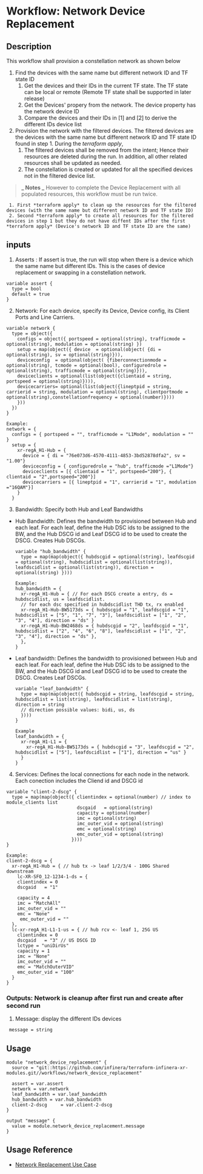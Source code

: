 # Workflow: Network Device Replacement

## Description

This workflow shall provision a constellation network as shown below

1. Find the devices with the same name but different network ID and TF state ID
   1. Get the devices and their IDs in the current TF state. The TF state can be local or remote (Remote TF state shall be supported in later release)
   2. Get the Devices' propery from the network. The device property has the network device ID
   3. Compare the devices and their IDs in [1] and [2] to derive the different IDs device list
2. Provision the network with the filtered devices. The filtered devices are the devices with the same name but different network ID and TF state ID found in step 1. During the _terraform apply_,
   1. The filtered devices shall be removed from the intent; Hence their resources are deleted during the run. In addition, all other related resources shall be updated as needed.
   2. The constellation is created or updated for all the specified devices not in the filtered device list.

> **_ Notes _** However to complete the Device Replacement with all populated resources, this workflow must be run twice.

     1. First *terraform apply* to clean up the resources for the filtered devices (with the same name but different network ID and TF state ID)
     2. Second *terraform apply* to create all resources for the filtered devices in step 1 but they do not have diffent IDs after the first *terraform apply* (Device's network ID and TF state ID are the same)

## inputs

1. Asserts : If assert is true, the run will stop when there is a device which the same name but different IDs. This is the cases of device replacement or swapping in a constellation network.

```
variable assert {
  type = bool
  default = true
}
```

2. Network: For each device, specify its Device, Device config, its Client Ports and Line Carriers.

```
variable network {
  type = object({
    configs = object({ portspeed = optional(string), trafficmode = optional(string), modulation = optional(string) })
    setup = map(object({ device  = optional(object( {di = optional(string), sv = optional(string)})),
    deviceconfig  = optional(object( {fiberconnectionmode = optional(string), tcmode = optional(bool), configuredrole = optional(string), trafficmode = optional(string)})),
    deviceclients = optional(list(object({clientaid = string, portspeed = optional(string)}))),
    devicecarriers= optional(list(object({lineptpid = string, carrierid = string, modulation = optional(string), clientportmode = optional(string),constellationfrequency = optional(number)})))
    }))
  })
}

Example:
network = {
  configs = { portspeed = "", trafficmode = "L1Mode", modulation = "" }
  setup = {
    xr-regA_H1-Hub = {
      device = { di = "76e073d6-4570-4111-4853-3bd52878dfa2", sv = "1.00"}
      deviceconfig = { configuredrole = "hub", trafficmode ="L1Mode"}
      deviceclients = [{ clientaid = "1", portspeed="200"}, { clientaid = "2",portspeed="200"}]
      devicecarriers = [{ lineptpid = "1", carrierid = "1", modulation ="16QAM"}]
    }
  }
```

3. Bandwidth: Specify both Hub and Leaf Bandwidths

- Hub Bandwidth: Defines the bandwidth to provisioned between Hub and each leaf. For each leaf, define the Hub DSC ids to be assigned to the BW, and the Hub DSCG id and Leaf DSCG id to be used to create the DSCG. Creates Hub DSCGs.

  ```
  variable "hub_bandwidth" {
    type = map(map(object({ hubdscgid = optional(string), leafdscgid = optional(string), hubdscidlist = optional(list(string)), leafdscidlist = optional(list(string)), direction = optional(string) })))

  Example:
  hub_bandwidth = {
    xr-regA_H1-Hub = { // For each DSCG create a entry, ds = hubdscidlist, us = leafdscidlist.
    // for each dsc specified in hubdscidlist THD tx, rx enabled
    xr-regA_H1-Hub-BW5173ds = { hubdscgid = "1", leafdscgid = "1", hubdscidlist = ["5", "1", "7", "3"], leafdscidlist = ["1", "2", "3", "4"], direction = "ds" }
    xr-regA_H1-Hub-BW2468ds = { hubdscgid = "2", leafdscgid = "1", hubdscidlist = ["2", "4", "6", "8"], leafdscidlist = ["1", "2", "3", "4"], direction = "ds" },
    },
  }
  ```

- Leaf bandwidth: Defines the bandwidth to provisioned between Hub and each leaf. For each leaf, define the Hub DSC ids to be assigned to the BW, and the Hub DSCG id and Leaf DSCG id to be used to create the DSCG. Creates Leaf DSCGs.

  ```
  variable "leaf_bandwidth" {
    type = map(map(object({ hubdscgid = string, leafdscgid = string, hubdscidlist = list(string), leafdscidlist = list(string), direction = string
    // direction possible values: bidi, us, ds
    })))
  }

  Example
  leaf_bandwidth = {
    xr-regA_H1-L1 = {
      xr-regA_H1-Hub-BW5173ds = { hubdscgid = "3", leafdscgid = "2", hubdscidlist = ["5"], leafdscidlist = ["1"], direction = "us" }
    }
  }
  ```

4. Services: Defines the local connections for each node in the network. Each conection includes the Cliend id and DSCG id

```
variable "client-2-dscg" {
  type = map(map(object({ clientindex = optional(number) // index to module_clients list
                          dscgaid   = optional(string)
                          capacity = optional(number)
                          imc = optional(string)
                          imc_outer_vid = optional(string)
                          emc = optional(string)
                          emc_outer_vid = optional(string)
                        })))
}

Example:
client-2-dscg = {
  xr-regA_H1-Hub = { // hub tx -> leaf 1/2/3/4 - 100G Shared downstream
    lc-XR-SFO_12-1234-1-ds = {
    clientindex = 0
    dscgaid   = "1"
    
    capacity = 4
    imc = "MatchAll"
    imc_outer_vid = ""
    emc = "None"
     emc_outer_vid = ""
  },
  lc-xr-regA_H1-L1-1-us = { // hub rcv <- leaf 1, 25G US
    clientindex = 0
    dscgaid   = "3" // US DSCG ID
    lctype = "uniDirUs"
    capacity = 1
    imc = "None"
    imc_outer_vid = ""
    emc = "MatchOuterVID"
    emc_outer_vid = "100"
  }
}
```

### Outputs: Network is cleanup after first run and create after second run

1. Message: display the different IDs devices

```
 message = string
```

## Usage

```
module "network_device_replacement" {
  source = "git::https://github.com/infinera/terraform-infinera-xr-modules.git//workflows/network_device_replacement"

  assert = var.assert
  network = var.network
  leaf_bandwidth = var.leaf_bandwidth
  hub_bandwidth = var.hub_bandwidth
  client-2-dscg     = var.client-2-dscg
}

output "message" {
  value = module.network_device_replacement.message
}
```

## Usage Reference

- [Network Replacement Use Case](https://github.com/infinera/terraform-xr-network/tree/main/use_cases/network_replacement)
